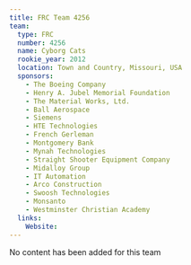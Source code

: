 ```yaml
---
title: FRC Team 4256
team:
  type: FRC
  number: 4256
  name: Cyborg Cats
  rookie_year: 2012
  location: Town and Country, Missouri, USA
  sponsors:
    - The Boeing Company
    - Henry A. Jubel Memorial Foundation
    - The Material Works, Ltd.
    - Ball Aerospace
    - Siemens
    - HTE Technologies
    - French Gerleman
    - Montgomery Bank
    - Mynah Technologies
    - Straight Shooter Equipment Company
    - Midalloy Group
    - IT Automation
    - Arco Construction
    - Swoosh Technologies
    - Monsanto
    - Westminster Christian Academy
  links:
    Website: 
---
```

No content has been added for this team